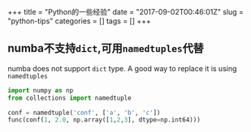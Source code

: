 +++
title = "Python的一些经验"
date = "2017-09-02T00:46:01Z"
slug = "python-tips"
categories = []
tags = []
+++

## numba不支持`dict`,可用`namedtuples`代替

numba does not support `dict` type. A good way to replace it is using `namedtuples`

```python
import numpy as np
from collections import namedtuple

conf = namedtuple('conf', ['a', 'b', 'c'])
func(conf(1, 2.0, np.array([1,2,3], dtype=np.int64)))
```

## 